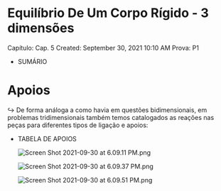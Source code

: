 # Equilíbrio De Um Corpo Rígido - 3 dimensões

Capítulo: Cap. 5
Created: September 30, 2021 10:10 AM
Prova: P1

- SUMÁRIO

# Apoios

$\hookrightarrow$ De forma análoga a como havia em questões bidimensionais, em problemas tridimensionais também temos catalogados as reações nas peças para diferentes tipos de ligação e apoios:

- TABELA DE APOIOS
    
    ![Screen Shot 2021-09-30 at 6.09.11 PM.png](Equili%CC%81brio%20De%20Um%20Corpo%20Ri%CC%81gido%20-%203%20dimenso%CC%83es%2080a3ffc2432e426dbf7645d26bdcb224/Screen_Shot_2021-09-30_at_6.09.11_PM.png)
    
    ![Screen Shot 2021-09-30 at 6.09.37 PM.png](Equili%CC%81brio%20De%20Um%20Corpo%20Ri%CC%81gido%20-%203%20dimenso%CC%83es%2080a3ffc2432e426dbf7645d26bdcb224/Screen_Shot_2021-09-30_at_6.09.37_PM.png)
    
    ![Screen Shot 2021-09-30 at 6.09.51 PM.png](Equili%CC%81brio%20De%20Um%20Corpo%20Ri%CC%81gido%20-%203%20dimenso%CC%83es%2080a3ffc2432e426dbf7645d26bdcb224/Screen_Shot_2021-09-30_at_6.09.51_PM.png)